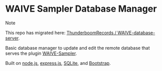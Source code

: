 # WAIVE Sampler Database Manager

> [!NOTE]
> This repo has migrated here: [ThunderboomRecords / WAIVE-database-server](https://github.com/ThunderboomRecords/WAIVE-database-server).

Basic database manager to update and edit the remote database that serves the plugin [WAIVE-Sampler](https://github.com/ThunderboomRecords/WAIVE).

Built on [node.js](https://nodejs.org/), [express.js](https://expressjs.com/), [SQLite](https://www.sqlite.org/), and [Bootstrap](https://getbootstrap.com/).
